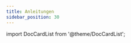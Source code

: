 ```yaml
---
title: Anleitungen
sidebar_position: 30
---
```


import DocCardList from '@theme/DocCardList';

<DocCardList />